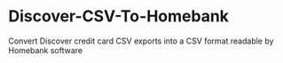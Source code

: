 # Discover-CSV-To-Homebank
Convert Discover credit card CSV exports into a CSV format readable by Homebank software
